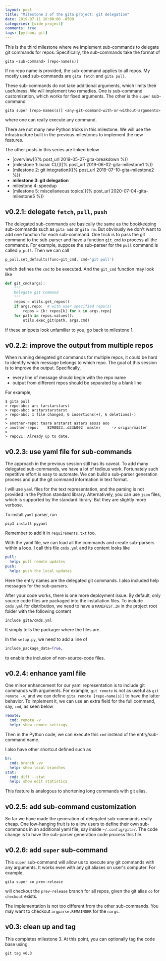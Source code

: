 ```yaml
---
layout: post
title: "Milestone 3 of the gita project: git delegation"
date: 2019-07-11 10:00:00 -0500
categories: [side project]
comments: true
tags: [python, git]
---
```


This is the third milestone where we implement sub-commands to delegate git
commands for repos.
Specifically, the sub-commands take the format of

```
gita <sub-command> [repo-name(s)]
```
If no repo name is provided, the sub-command applies to all repos. My mostly
used sub-commands are `gita fetch` and `gita pull`.

These sub-commands do not take additional arguments, which limits their usefulness.
We will implement two remedies.
One is sub-command customization, which works for fixed arguments.
The other is the `super` sub-command
```
gita super [repo-names(s)] <any-git-command-with-or-without-arguments>
```
where one can really execute any command.

There are not many new Python tricks in this milestone. We will use the
infrastructure built in the previous milestones to implement the new features.

The other posts in this series are linked below

- [overview]({% post_url 2019-05-27-gita-breakdown %})
- [milestone 1: basic CLI]({% post_url 2019-06-02-gita-milestone1 %})
- [milestone 2: git integration]({% post_url 2019-07-10-gita-milestone2 %})
- **milestone 3: git delegation**
- milestone 4: speedup
- [milestone 5: miscellaneous topics]({% post_url 2020-07-04-gita-milestone5 %})

## v0.2.1: delegate `fetch`, `pull`, `push`

The delegated sub-commands are basically the same as the bookkeeping
sub-commands such as `gita add` or `gita rm`. But obviously we don't want to
add one function for each sub-command.
One trick is to pass the git command to the sub-parser and have a function
`git_cmd` to process all the commands. For example, suppose the sub-parser for
the `pull` command is called `p_pull`. Then we can call

```python
p_pull.set_defaults(func=git_cmd, cmd='git pull')
```
which defines the `cmd` to be executed. And the `git_cmd` function may look like

```python
def git_cmd(args):
    """
    Delegate git command
    """
    repos = utils.get_repos()
    if args.repo:  # with user specified repo(s)
        repos = {k: repos[k] for k in args.repo}
    for path in repos.values():
        utils.exec_git(path, args.cmd)
```

If these snippets look unfamiliar to you, go back to milestone 1.

## v0.2.2: improve the output from multiple repos

When running delegated git commands for multiple repos, it could be hard to
identify which message belongs to which repo. The goal of this session is to
improve the output. Specifically,

- every line of message should begin with the repo name
- output from different repos should be separated by a blank line

For example,

```
$ gita pull
> repo-abc: ars tarstarstarst
> repo-abc: arstarstarstarst
> repo-abc: 1 file changed, 6 insertions(+), 6 deletions(-)
>
> another-repo: tasra arstarst astars assss aoo
> another-repo:    8298023..d33b002  master     -> origin/master
>
> repo21: Already up to date.
```

## v0.2.3: use yaml file for sub-commands

The approach in the previous session still has its caveat.
To add many delegated sub-commands, we have a lot of tedious work.
Fortunately such repetitive effort is easy to automate.
We can build a sub-parser generation process and put the git command information
in text format.

I will use `yaml` files for the text representation, and the parsing is not
provided in the Python standard library.
Alternatively, you can use `json` files, which is supported by the standard
library. But they are slightly more verbose.

To install `yaml` parser, run
```
pip3 install pyyaml
```
Remember to add it in `requirements.txt` too.

With the yaml file, we can load all the commands and create sub-parsers within
a loop.
I call this file `cmds.yml` and its content looks like

```yaml
pull:
  help: pull remote updates
push:
  help: push the local updates
```
Here the entry names are the delegated git commands.
I also included help messages for the sub-parsers.

After your code works, there is one more deployment issue. By default, only
source code files are packaged into the installation files. To include
`cmds.yml` for distribution, we need to have a `MANIFEST.IN` in the project
root folder with the following content

```
include gita/cmds.yml
```
It simply tells the packager where the files are.

In the `setup.py`, we need to add a line of

```python
include_package_data=True,
```
to enable the inclusion of non-source-code files.

## v0.2.4: enhance yaml file

One minor enhancement for our yaml representation is to include git commands
with arguments. For example, `git remote` is not as useful as `git remote -v`,
and we can define `gita remote [repo-name(s)]` to have the latter behavior.
To implement it, we can use an extra field for the full command, say, `cmd`, as
seen below
```yaml
remote:
  cmd: remote -v
  help: show remote settings
```

Then in the Python code, we can execute this `cmd` instead of the entry/sub-command name.

I also have other shortcut defined such as
```yaml
br:
  cmd: branch -vv
  help: show local branches
stat:
  cmd: diff --stat
  help: show edit statistics
```

This feature is analogous to shortening long commands with git alias.

## v0.2.5: add sub-command customization

So far we have made the generation of delegated sub-commands really cheap. One
low-hanging fruit is to allow users to define their own sub-commands in an
additional yaml file, say inside `~/.config/gita/`.
The code change is to have the sub-parser generation code process this file.

## v0.2.6: add `super` sub-command

This `super` sub-command will allow us to execute any git commands with any
arguments. It works even with any git aliases on user's computer. For example,

```
gita super co prev-release
```
will checkout the `prev-release` branch for all repos, given the git alias `co`
for `checkout` exists.

The implementation is not too different from the other sub-commands.
You may want to checkout `argparse.REMAINDER` for the `nargs`.

## v0.3: clean up and tag

This completes milestone 3. At this point, you can optionally tag the
code base using

```
git tag v0.3
```

